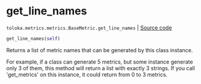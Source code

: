 # get_line_names
`toloka.metrics.metrics.BaseMetric.get_line_names` | [Source code](https://github.com/Toloka/toloka-kit/blob/v1.1.2/src/metrics/metrics.py#L128)

```python
get_line_names(self)
```

Returns a list of metric names that can be generated by this class instance.


For example, if a class can generate 5 metrics, but some instance generate only 3 of them,
this method will return a list with exactly 3 strings. If you call 'get_metrics' on this instance,
it could return from 0 to 3 metrics.

